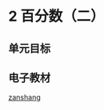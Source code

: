 # 2 百分数（二）

## 单元目标


## 电子教材

<Ebook grade="xxsx6b" :pages="8" :paged="15" ></Ebook>

[zanshang](../res/zanshang.md ':include')